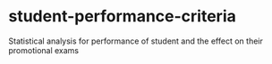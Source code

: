 # student-performance-criteria
Statistical analysis for performance of student and the effect on their promotional exams 
